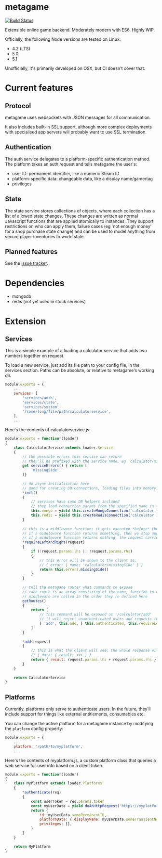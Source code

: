 # metagame
[![Build Status](https://travis-ci.org/returnString/metagame.svg?branch=master)](https://travis-ci.org/returnString/metagame)

Extensible online game backend. Moderately modern with ES6. Highly WIP.

Officially, the following Node versions are tested on Linux:
- 4.2 (LTS)
- 5.0
- 5.1

Unofficially, it's primarily developed on OSX, but CI doesn't cover that.

# Current features
## Protocol
metagame uses websockets with JSON messages for all communication.

It also includes built-in SSL support, although more complex deployments
with specialised app servers will probably want to use SSL termination.

## Authentication
The auth service delegates to a platform-specific authentication method.
The platform takes an auth request and tells metagame the user's:
- user ID: permament identifier, like a numeric Steam ID
- platform-specific data: changeable data, like a display name/gamertag
- privileges

## State
The state service stores collections of objects, where each collection has a list of allowed state changes.
These changes are written as normal Javascript functions that are applied atomically to instances.
They support restrictions on who can apply them, failure cases (eg 'not enough money' for a shop purchase state change)
and can be used to model anything from secure player inventories to world state.

## Planned features
See the [issue tracker](https://github.com/returnString/metagame/labels/feature).

# Dependencies
- mongodb
- redis (not yet used in stock services)

# Extension

## Services
This is a simple example of a loading a calculator service that adds two numbers together on request.

To load a new service, just add its file path to your config file, in the services section.
Paths can be absolute, or relative to metagame's working dir.
```javascript
module.exports = {
	...
	services: [
		'services/auth',
		'services/state',
		'services/system',
		'/some/long/file/path/calculatorservice',
	],
	...
```

Here's the contents of calculatorservice.js:
```javascript
module.exports = function*(loader)
{
	class CalculatorService extends loader.Service
	{
		// the possible errors this service can return
		// they'll be prefixed with the service name, eg 'calculator/missingSide'
		get serviceErrors() { return [
			'missingSide',
		]}
		
		// do async initialisation here
		// good for creating DB connections, loading files into memory etc
		*init()
		{
			// services have some DB helpers included
			// they load connection params from the specified name in the 'redis' and 'mongo' config sections
			this.mongo = yield this.createMongoConnection('calculator')
			this.redis = yield this.createRedisConnection('calculator')
		}
		
		// this is a middleware function; it gets executed *before* the route itself
		// if a middleware function returns something, then we stop and send that data to the client
		// if a middleware function returns nothing, the request carries on as normal
		*requireLeftAndRight(request)
		{
			if (!request.params.lhs || !request.params.rhs)
			{
				// this error will be shown to the client as:
				// { error: { name: 'calculator/missingSide' } }
				return this.errors.missingSide()
			}
		}
		
		// tell the metagame router what commands to expose
		// each route is an array consisting of the name, function to call and any middleware to call before it
		// middleware are called in the order they're defined here
		getRoutes()
		{
			return [
				// this command will be exposed as '/calculator/add'
				// it will reject unauthenticated users and requests that don't contain lhs and rhs params
				[ 'add', this.add, [ this.authenticated, this.requireLeftAndRight ] ],	
			]	
		}
		
		*add(request)
		{
			// this is what the client will see; the whole response will look something like:
			// { data: { result: <x> } }
			return { result: request.params.lhs + request.params.rhs }
		}
	}
	
	return CalculatorService
}
```

## Platforms
Currently, platforms only serve to authenticate users.
In the future, they'll include support for things like external entitlements, consumables etc.

You can change the active platform for a metagame instance by modifying the `platform` config property:

```javascript
module.exports = {
	...
	platform: '/path/to/myplatform',
	...
```

Here's the contents of myplatform.js, a custom platform class that queries a web service for user info based on a client token.
```javascript
module.exports = function*(loader)
{
	class MyPlatform extends loader.Platforms
	{
		*authenticate(req)
		{
			const userToken = req.params.token
			const myUserData = yield doAnHttpRequest('https://myplatform.com/userinfo?token=' + userToken)
			return {
				id: myUserData.somePermanentID,
				platformData: { displayName: myUserData.someTransientName },
				privileges: [],
			}
		}
	}
	
	return MyPlatform
}
```